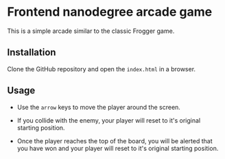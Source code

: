 Frontend nanodegree arcade game
===============================

This is a simple arcade similar to the classic Frogger game.

## Installation


Clone the GitHub repository and open the `index.html` in a browser.


## Usage


+ Use the `arrow` keys to move the player around the screen.

+ If you collide with the enemy, your player will reset to it's original starting position.

+ Once the player reaches the top of the board, you will be alerted that you have won and your player will reset to it's original starting position.
